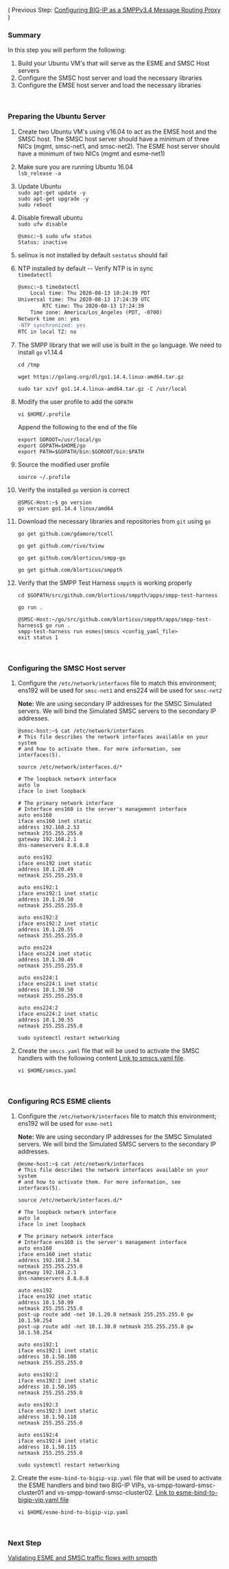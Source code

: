 ( Previous Step: [Configuring BIG-IP as a SMPPv3.4 Message Routing Proxy](https://github.com/grmarxer/Short_Message_Peer-to-Peer_Protocol/blob/master/procedures/1-Configure_BIG-IP_message_routing_proxy.md) )  

### Summary  

In this step you will perform the following:

1.  Build your Ubuntu VM's that will serve as the ESME and SMSC Host servers  
2.  Configure the SMSC host server and load the necessary libraries  
3.  Configure the EMSE host server and load the necessary libraries

<br/>   

### Preparing the Ubuntu Server

1. Create two Ubuntu VM's using v16.04 to act as the EMSE host and the SMSC host.  The SMSC host server should have a minimum of three NICs (mgmt, smsc-net1, and smsc-net2).  The ESME host server should have a minimum of two NICs (mgmt and esme-net1)

2. Make sure you are running Ubuntu 16.04  
```lsb_release -a```

3. Update Ubuntu  
```sudo apt-get update -y```  
```sudo apt-get upgrade -y```  
```sudo reboot```  

4. Disable firewall ubuntu  
```sudo ufw disable```  
    ```
    @smsc:~$ sudo ufw status
    Status: inactive
    ```  

5. selinux is not installed by default
```sestatus``` should fail  

6. NTP installed by default -- Verify NTP is in sync  
```timedatectl```  
    ```diff
    @smsc:~$ timedatectl
        Local time: Thu 2020-08-13 10:24:39 PDT
    Universal time: Thu 2020-08-13 17:24:39 UTC
            RTC time: Thu 2020-08-13 17:24:39
        Time zone: America/Los_Angeles (PDT, -0700)
    Network time on: yes
    -NTP synchronized: yes
    RTC in local TZ: no
    ```  



7.  The SMPP library that we will use is built in the `go` language.  We need to install `go` v1.14.4  
    ```
    cd /tmp
    ```  
    ```
    wget https://golang.org/dl/go1.14.4.linux-amd64.tar.gz
    ```  
    ```
    sudo tar xzvf go1.14.4.linux-amd64.tar.gz -C /usr/local
    ```  
8. Modify the user profile to add the `GOPATH`  
    ```
    vi $HOME/.profile
    ```  
    Append the following to the end of the file  
    ```
    export GOROOT=/usr/local/go
    export GOPATH=$HOME/go
    export PATH=$GOPATH/bin:$GOROOT/bin:$PATH
    ```  
9.  Source the modified user profile  
    ```
    source ~/.profile
    ```  
10.  Verify the installed `go` version is correct  

        ```
        @SMSC-Host:~$ go version
        go version go1.14.4 linux/amd64
        ```  

11.  Download the necessary libraries and repositories from `git` using `go`  
        ```
        go get github.com/gdamore/tcell
        ```  
        ```
        go get github.com/rivo/tview
        ```  
        ```
        go get github.com/blorticus/smpp-go
        ```  
        ```
        go get github.com/blorticus/smppth
        ```  
12.  Verify that the SMPP Test Harness `smppth` is working properly  
        ```
        cd $GOPATH/src/github.com/blorticus/smppth/apps/smpp-test-harness
        ```  
        ```
        go run .
        ```  
        ```
        @SMSC-Host:~/go/src/github.com/blorticus/smppth/apps/smpp-test-harness$ go run .
        smpp-test-harness run esmes|smscs <config_yaml_file>
        exit status 1
        ```  


<br/>  

### Configuring the SMSC Host server  

1.  Configure the `/etc/network/interfaces` file to match this environment; ens192 will be used for `smsc-net1` and ens224 will be used for `smsc-net2`  

    __Note:__  We are using secondary IP addresses for the SMSC Simulated servers.  We will bind the Simulated SMSC servers to the secondary IP addresses.  

    ```
    @smsc-host:~$ cat /etc/network/interfaces
    # This file describes the network interfaces available on your system
    # and how to activate them. For more information, see interfaces(5).

    source /etc/network/interfaces.d/*

    # The loopback network interface
    auto lo
    iface lo inet loopback

    # The primary network interface
    # Interface ens160 is the server's management interface
    auto ens160
    iface ens160 inet static
    address 192.168.2.53
    netmask 255.255.255.0
    gateway 192.168.2.1
    dns-nameservers 8.8.8.8

    auto ens192
    iface ens192 inet static
    address 10.1.20.49
    netmask 255.255.255.0

    auto ens192:1
    iface ens192:1 inet static
    address 10.1.20.50
    netmask 255.255.255.0

    auto ens192:2
    iface ens192:2 inet static
    address 10.1.20.55
    netmask 255.255.255.0

    auto ens224
    iface ens224 inet static
    address 10.1.30.49
    netmask 255.255.255.0

    auto ens224:1
    iface ens224:1 inet static
    address 10.1.30.50
    netmask 255.255.255.0

    auto ens224:2
    iface ens224:2 inet static
    address 10.1.30.55
    netmask 255.255.255.0
    ```  
    ```
    sudo systemctl restart networking
    ```  
2.  Create the `smscs.yaml` file that will be used to activate the SMSC handlers with the following content [Link to smscs.yaml file](https://github.com/grmarxer/Short_Message_Peer-to-Peer_Protocol/blob/master/yaml_files/smscs.yaml).  
    ```
    vi $HOME/smscs.yaml
    ```  


<br/>  

### Configuring RCS ESME clients  

1.  Configure the `/etc/network/interfaces` file to match this environment; ens192 will be used for `esme-net1`  

    __Note:__  We are using secondary IP addresses for the SMSC Simulated servers.  We will bind the Simulated SMSC servers to the secondary IP addresses.  

    ```
    @esme-host:~$ cat /etc/network/interfaces
    # This file describes the network interfaces available on your system
    # and how to activate them. For more information, see interfaces(5).

    source /etc/network/interfaces.d/*

    # The loopback network interface
    auto lo
    iface lo inet loopback

    # The primary network interface
    # Interface ens160 is the server's management interface
    auto ens160
    iface ens160 inet static
    address 192.168.2.54
    netmask 255.255.255.0
    gateway 192.168.2.1
    dns-nameservers 8.8.8.8

    auto ens192
    iface ens192 inet static
    address 10.1.50.99
    netmask 255.255.255.0
    post-up route add -net 10.1.20.0 netmask 255.255.255.0 gw 10.1.50.254
    post-up route add -net 10.1.30.0 netmask 255.255.255.0 gw 10.1.50.254

    auto ens192:1
    iface ens192:1 inet static
    address 10.1.50.100
    netmask 255.255.255.0

    auto ens192:2
    iface ens192:2 inet static
    address 10.1.50.105
    netmask 255.255.255.0

    auto ens192:3
    iface ens192:3 inet static
    address 10.1.50.110
    netmask 255.255.255.0

    auto ens192:4
    iface ens192:4 inet static
    address 10.1.50.115
    netmask 255.255.255.0
    ```  
    ```
    sudo systemctl restart networking
    ```  

2.  Create the `esme-bind-to-bigip-vip.yaml` file that will be used to activate the ESME handlers and bind two BIG-IP VIPs, vs-smpp-toward-smsc-cluster01 and vs-smpp-toward-smsc-cluster02.  [Link to esme-bind-to-bigip-vip.yaml file](https://github.com/grmarxer/Short_Message_Peer-to-Peer_Protocol/blob/master/yaml_files/esme-bind-to-bigip-vip.yaml)  
        
    ```
    vi $HOME/esme-bind-to-bigip-vip.yaml
    ```  
    



<br/>   

### Next Step  

[Validating ESME and SMSC traffic flows with smppth](https://github.com/grmarxer/Short_Message_Peer-to-Peer_Protocol/blob/master/procedures/3-Validating_traffic_flows_with_smppth.md)